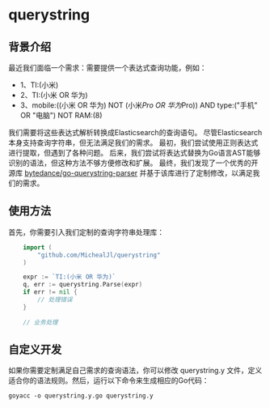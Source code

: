 # querystring

## 背景介绍
最近我们面临一个需求：需要提供一个表达式查询功能，例如：

* 1、TI:(小米)
* 2、TI:(小米 OR 华为)
* 3、mobile:((小米 OR 华为) NOT (小米*Pro OR 华为*Pro)) AND type:("手机" OR "电脑") NOT RAM:(8)

我们需要将这些表达式解析转换成Elasticsearch的查询语句。
尽管Elasticsearch本身支持查询字符串，但无法满足我们的需求。
最初，我们尝试使用正则表达式进行提取，但遇到了各种问题。
后来，我们尝试将表达式替换为Go语言AST能够识别的语法，但这种方法不够方便修改和扩展。
最终，我们发现了一个优秀的开源库 [bytedance/go-querystring-parser](https://github.com/bytedance/go-querystring-parser)
并基于该库进行了定制修改，以满足我们的需求。

## 使用方法

首先，你需要引入我们定制的查询字符串处理库：

```go
    import (
        "github.com/MichealJl/querystring"
    )
```

```go
    expr := `TI:(小米 OR 华为)`
    q, err := querystring.Parse(expr)
    if err != nil {
        // 处理错误
    }
    
    // 业务处理
```

## 自定义开发

如果你需要定制满足自己需求的查询语法，你可以修改 querystring.y 文件，定义适合你的语法规则。然后，运行以下命令来生成相应的Go代码：
```shell
goyacc -o querystring.y.go querystring.y
```
    
    